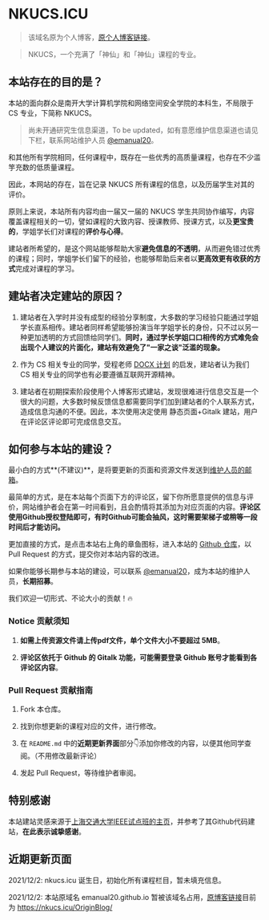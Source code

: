 # NKUCS.ICU

> 该域名原为个人博客，[原个人博客链接](https://nkucs.icu/OriginBlog/)。

> NKUCS，一个充满了「神仙」和「神仙」课程的专业。

## 本站存在的目的是？

本站的面向群众是南开大学计算机学院和网络空间安全学院的本科生，不局限于 CS 专业，下简称 NKUCS。

> 尚未开通研究生信息渠道，To be updated，如有意愿维护信息渠道也请见下栏，联系网站维护人员 [@emanual20](https://github.com/emanual20/)。

和其他所有学院相同，任何课程中，既存在一些优秀的高质量课程，也存在不少滥竽充数的低质量课程。

因此，本网站的存在，旨在记录 NKUCS 所有课程的信息，以及历届学生对其的评价。

原则上来说，本站所有内容均由一届又一届的 NKUCS 学生共同协作编写，内容覆盖课程相关的一切，譬如课程的大致内容、授课教师、授课方式，以及**更宝贵的**，学姐学长们对课程的**评价与心得**。

建站者所希望的，是这个网站能够帮助大家**避免信息的不透明**，从而避免错过优秀的课程；同时，学姐学长们留下的经验，也能够帮助后来者以**更高效更有收获的方式**完成对课程的学习。

## 建站者决定建站的原因？

1. 建站者在入学时并没有成型的经验分享制度，大多数的学习经验只能通过学姐学长直系相传。建站者同样希望能够扮演当年学姐学长的身份，只不过以另一种更加透明的方式回馈给同学们。**同时，通过学长学姐口口相传的方式难免会出现个人建议的片面化，建站有效避免了"一家之谈"泛滥的现象。**

2. 作为 CS 相关专业的同学，受程老师 [DOCX 计划](https://mmcheng.net/docx/) 的启发，建站者认为我们 CS 相关专业的同学也有必要遵循互联网开源精神。

3. 建站者在初期探索阶段使用个人博客形式建站，发现很难进行信息交互是一个很大的问题，大多数时候反馈信息都需要同学们加到建站者的个人联系方式，造成信息沟通的不便。因此，本次使用决定使用 静态页面+Gitalk 建站，用户在评论区评论即可完成信息交互。

## 如何参与本站的建设？

最小白的方式**(不建议)**，是将要更新的页面和资源文件发送到[维护人员的邮箱](mailto:emanual20@foxmail.com)。

最简单的方式，是在本站每个页面下方的评论区，留下你所愿意提供的信息与评价，网站维护者会在第一时间看到，且会酌情将其添加为对应页面的内容。**评论区使用Github授权登陆即可，有时Github可能会抽风，这时需要架梯子或稍等一段时间后才能访问。**

更加直接的方式，是点击本站右上角的章鱼图标，进入本站的 [Github 仓库](https://github.com/emanual20/emanual20.github.io/)，以 Pull Request 的方式，提交你对本站内容的改进。

如果你能够长期参与本站的建设，可以联系 [@emanual20](https://github.com/emanual20/)，成为本站的维护人员，**长期招募**。

我们欢迎一切形式、不论大小的贡献！🔥

### Notice 贡献须知

1. **如需上传资源文件请上传pdf文件，单个文件大小不要超过 5MB**。

2. **评论区依托于 Github 的 Gitalk 功能，可能需要登录 Github 账号才能看到各评论区内容**。

### Pull Request 贡献指南

1. Fork 本仓库。

2. 找到你想更新的课程对应的文件，进行修改。

3. 在 `README.md` 中的**近期更新界面**部分👇添加你修改的内容，以便其他同学查阅。（不用修改最新评论）

4. 发起 Pull Request，等待维护者审阅。

## 特别感谢

本站建站灵感来源于[上海交通大学IEEE试点班的主页](https://ieee.icu/)，并参考了其Github代码建站，**在此表示诚挚感谢**。

## 近期更新页面

<!-- [最新评论](/recent) -->

2021/12/2: nkucs.icu 诞生日，初始化所有课程栏目，暂未填充信息。

2021/12/2: 本站原域名 emanual20.github.io 暂被该域名占用，[原博客链接](https://nkucs.icu/OriginBlog/)目前为 https://nkucs.icu/OriginBlog/